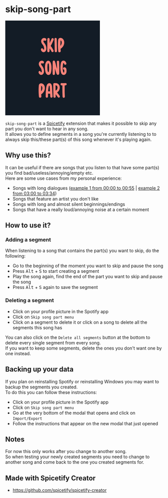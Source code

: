 # skip-song-part

![preview](https://raw.githubusercontent.com/Resxt/Spicetify-Extensions/main/skip-song-part/assets/preview.png)

`skip-song-part` is a [Spicetify](https://spicetify.app/) extension that makes it possible to skip any part you don't want to hear in any song.  
It allows you to define segments in a song you're currently listening to to always skip this/these part(s) of this song whenever it's playing again.

## Why use this?

It can be useful if there are songs that you listen to that have some part(s) you find bad/useless/annoying/empty etc.  
Here are some use cases from my personal experience:

- Songs with long dialogues ([example 1 from 00:00 to 00:55](https://open.spotify.com/track/7EsjkelQuoUlJXEw7SeVV4?si=17c1664358e24066) | [example 2 from 03:00 to 03:34](https://open.spotify.com/track/10uGdDVJHS0Pgwx1T2U4kH?si=6ec6f01dbdab4aab))
- Songs that feature an artist you don't like
- Songs with long and almost silent beginnings/endings
- Songs that have a really loud/annoying noise at a certain moment

## How to use it?

### Adding a segment

When listening to a song that contains the part(s) you want to skip, do the following:

- Go to the beginning of the moment you want to skip and pause the song
- Press <kbd>Alt</kbd> + <kbd>S</kbd> to start creating a segment
- Play the song again, find the end of the part you want to skip and pause the song
- Press <kbd>Alt</kbd> + <kbd>S</kbd> again to save the segment

### Deleting a segment

- Click on your profile picture in the Spotify app
- Click on `Skip song part menu`
- Click on a segment to delete it or click on a song to delete all the segments this song has

You can also click on the `Delete all segments` button at the bottom to delete every single segment from every song.  
If you want to keep some segments, delete the ones you don't want one by one instead.

## Backing up your data

If you plan on reinstalling Spotify or reinstalling Windows you may want to backup the segments you created.  
To do this you can follow these instructions:  

- Click on your profile picture in the Spotify app
- Click on `Skip song part menu`
- Go at the very bottom of the modal that opens and click on `Import/Export`
- Follow the instructions that appear on the new modal that just opened

## Notes

For now this only works after you change to another song.  
So when testing your newly created segments you need to change to another song and come back to the one you created segments for.

## Made with Spicetify Creator

- <https://github.com/spicetify/spicetify-creator>
